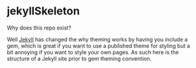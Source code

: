 # jekyllSkeleton

Why does this repo exist?

Well [Jekyll](http://jekyllrb.com/) has changed the why theming works by having you include a gem, which is great if you want to use a published theme for styling but a bit annoying if you want to style your own pages. As such here is the structure of a Jekyll site prior to gem theming convention.
